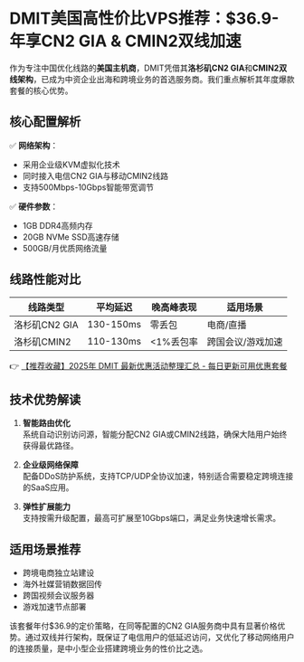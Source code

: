 # DMIT美国高性价比VPS推荐：$36.9-年享CN2 GIA & CMIN2双线加速

作为专注中国优化线路的**美国主机商**，DMIT凭借其**洛杉矶CN2 GIA**和**CMIN2双线架构**，已成为中资企业出海和跨境业务的首选服务商。我们重点解析其年度爆款套餐的核心优势。

## 核心配置解析
✅ **网络架构**：  
- 采用企业级KVM虚拟化技术  
- 同时接入电信CN2 GIA与移动CMIN2线路  
- 支持500Mbps-10Gbps智能带宽调节  

✅ **硬件参数**：  
- 1GB DDR4高频内存  
- 20GB NVMe SSD高速存储  
- 500GB/月优质网络流量  

## 线路性能对比
| 线路类型       | 平均延迟 | 晚高峰表现 | 适用场景         |
|----------------|----------|------------|------------------|
| 洛杉矶CN2 GIA  | 130-150ms| 零丢包      | 电商/直播        |
| 洛杉矶CMIN2    | 110-130ms| <1%丢包率  | 跨国会议/游戏加速|

👉 [【推荐收藏】2025年 DMIT 最新优惠活动整理汇总 - 每日更新可用优惠套餐](https://bit.ly/dmit_coupon)

## 技术优势解读
1. **智能路由优化**  
系统自动识别访问源，智能分配CN2 GIA或CMIN2线路，确保大陆用户始终获得最优路径。

2. **企业级网络保障**  
配备DDoS防护系统，支持TCP/UDP全协议加速，特别适合需要稳定跨境连接的SaaS应用。

3. **弹性扩展能力**  
支持按需升级配置，最高可扩展至10Gbps端口，满足业务快速增长需求。

## 适用场景推荐
- 跨境电商独立站建设  
- 海外社媒营销数据回传  
- 跨国视频会议服务器  
- 游戏加速节点部署  

该套餐年付$36.9的定价策略，在同等配置的CN2 GIA服务商中具有显著价格优势。通过双线并行架构，既保证了电信用户的低延迟访问，又优化了移动网络用户的连接质量，是中小型企业搭建跨境业务的性价比之选。
